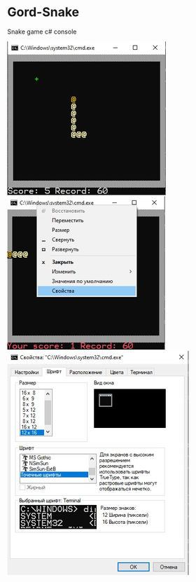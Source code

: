 # Gord-Snake
Snake game c# console  

![alt text](screenshots/gameplay.jpg "Interface")  
![alt text](screenshots/settings1.jpg "Normal settings")  
![alt text](screenshots/settings2.jpg "Normal settings")
